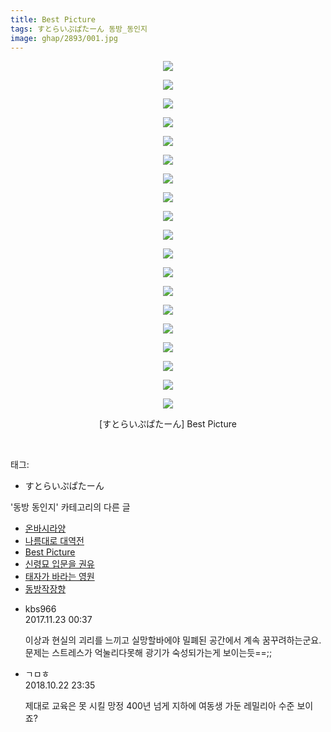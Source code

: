 ```yaml
---
title: Best Picture
tags: すとらいぷぱたーん 동방_동인지
image: ghap/2893/001.jpg
---
```

<div class="article">
<p style="text-align: center; clear: none; float: none;"><img src="{{ site.nasurl }}/ghap/2893/001.jpg"/></p>
<p style="text-align: center; clear: none; float: none;"><img src="{{ site.nasurl }}/ghap/2893/002.jpg"/></p>
<p style="text-align: center; clear: none; float: none;"><img src="{{ site.nasurl }}/ghap/2893/003.jpg"/></p>
<p style="text-align: center; clear: none; float: none;"><img src="{{ site.nasurl }}/ghap/2893/004.jpg"/></p>
<p style="text-align: center; clear: none; float: none;"><img src="{{ site.nasurl }}/ghap/2893/005.jpg"/></p>
<p style="text-align: center; clear: none; float: none;"><img src="{{ site.nasurl }}/ghap/2893/006.jpg"/></p>
<p style="text-align: center; clear: none; float: none;"><img src="{{ site.nasurl }}/ghap/2893/007.jpg"/></p>
<p style="text-align: center; clear: none; float: none;"><img src="{{ site.nasurl }}/ghap/2893/008.jpg"/></p>
<p style="text-align: center; clear: none; float: none;"><img src="{{ site.nasurl }}/ghap/2893/009.jpg"/></p>
<p style="text-align: center; clear: none; float: none;"><img src="{{ site.nasurl }}/ghap/2893/010.jpg"/></p>
<p style="text-align: center; clear: none; float: none;"><img src="{{ site.nasurl }}/ghap/2893/011.jpg"/></p>
<p style="text-align: center; clear: none; float: none;"><img src="{{ site.nasurl }}/ghap/2893/012.jpg"/></p>
<p style="text-align: center; clear: none; float: none;"><img src="{{ site.nasurl }}/ghap/2893/013.jpg"/></p>
<p style="text-align: center; clear: none; float: none;"><img src="{{ site.nasurl }}/ghap/2893/014.jpg"/></p>
<p style="text-align: center; clear: none; float: none;"><img src="{{ site.nasurl }}/ghap/2893/015.jpg"/></p>
<p style="text-align: center; clear: none; float: none;"><img src="{{ site.nasurl }}/ghap/2893/016.jpg"/></p>
<p style="text-align: center; clear: none; float: none;"><img src="{{ site.nasurl }}/ghap/2893/017.jpg"/></p>
<p style="text-align: center; clear: none; float: none;"><img src="{{ site.nasurl }}/ghap/2893/018.jpg"/></p>
<p style="text-align: center; clear: none; float: none;"><img src="{{ site.nasurl }}/ghap/2893/019.jpg"/></p>
<p style="text-align: center; clear: none; float: none;">[すとらいぷぱたーん] Best Picture</p>
<p><br/></p>
</div><div class="tagTrail">
<p>태그: </p>
<ul>
<li>すとらいぷぱたーん</li>
</ul>
</div><div class="another">
<p>'동방 동인지' 카테고리의 다른 글</p>
<ul>
<li><a href="/2016-12-12-ghap_2895">온바시라양</a></li>
<li><a href="/2016-12-12-ghap_2894">나름대로 대역전</a></li>
<li><a href="/2016-12-12-ghap_2893">Best Picture</a></li>
<li><a href="/2016-12-12-ghap_2892">신령묘 입문을 권유</a></li>
<li><a href="/2016-12-12-ghap_2891">태자가 바라는 영원</a></li>
<li><a href="/2016-12-12-ghap_2890">동방작장향</a></li>
</ul>
</div><div class="cb_module cb_fluid">
<div class="cb_wrt cb_profile">
<div class="comment">
<ul>
<li class="cb_thumb_off" id="comment15135592">
<div class="cb_comment_area">
<div class="cb_info_area">
<div class="cb_section">
<span class="cb_nick_name">kbs966</span>
</div>
<div class="cb_section">
<span class="cb_date">2017.11.23 00:37 </span>
</div>
</div>
<div class="cb_dsc_comment">
<p class="cb_dsc">
											이상과 현실의 괴리를 느끼고 실망할바에야 밀폐된 공간에서 계속 꿈꾸려하는군요. 문제는 스트레스가 억눌리다못해 광기가 숙성되가는게 보이는듯==;;
										</p>
</div>
</div></li>
<li class="cb_thumb_off" id="comment15359944">
<div class="cb_comment_area">
<div class="cb_info_area">
<div class="cb_section">
<span class="cb_nick_name">ㄱㅁㅎ</span>
</div>
<div class="cb_section">
<span class="cb_date">2018.10.22 23:35 </span>
</div>
</div>
<div class="cb_dsc_comment">
<p class="cb_dsc">
											제대로 교육은 못 시킬 망정 400년 넘게 지하에 여동생 가둔 레밀리아 수준 보이죠?
										</p>
</div>
</div></li>
</ul>
</div>
</div><!-- commentList close -->
</div>